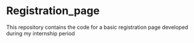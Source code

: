 # Registration_page
This repository contains the code for a basic registration page developed during my internship period
